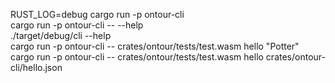 RUST_LOG=debug cargo run -p ontour-cli  
cargo run -p ontour-cli -- --help  
./target/debug/cli --help  
cargo run -p ontour-cli -- crates/ontour/tests/test.wasm hello "Potter"  
cargo run -p ontour-cli -- crates/ontour/tests/test.wasm hello crates/ontour-cli/hello.json  